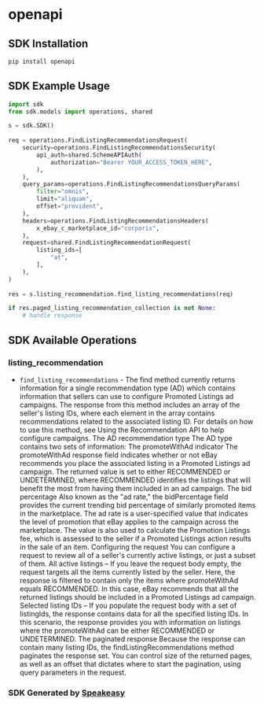 # openapi

<!-- Start SDK Installation -->
## SDK Installation

```bash
pip install openapi
```
<!-- End SDK Installation -->

## SDK Example Usage
<!-- Start SDK Example Usage -->
```python
import sdk
from sdk.models import operations, shared

s = sdk.SDK()
    
req = operations.FindListingRecommendationsRequest(
    security=operations.FindListingRecommendationsSecurity(
        api_auth=shared.SchemeAPIAuth(
            authorization="Bearer YOUR_ACCESS_TOKEN_HERE",
        ),
    ),
    query_params=operations.FindListingRecommendationsQueryParams(
        filter="omnis",
        limit="aliquam",
        offset="provident",
    ),
    headers=operations.FindListingRecommendationsHeaders(
        x_ebay_c_marketplace_id="corporis",
    ),
    request=shared.FindListingRecommendationRequest(
        listing_ids=[
            "at",
        ],
    ),
)
    
res = s.listing_recommendation.find_listing_recommendations(req)

if res.paged_listing_recommendation_collection is not None:
    # handle response
```
<!-- End SDK Example Usage -->

<!-- Start SDK Available Operations -->
## SDK Available Operations

### listing_recommendation

* `find_listing_recommendations` - The find method currently returns information for a single recommendation type (AD) which contains information that sellers can use to configure Promoted Listings ad campaigns. The response from this method includes an array of the seller's listing IDs, where each element in the array contains recommendations related to the associated listing ID. For details on how to use this method, see Using the Recommendation API to help configure campaigns. The AD recommendation type The AD type contains two sets of information: The promoteWithAd indicator The promoteWithAd response field indicates whether or not eBay recommends you place the associated listing in a Promoted Listings ad campaign. The returned value is set to either RECOMMENDED or UNDETERMINED, where RECOMMENDED identifies the listings that will benefit the most from having them included in an ad campaign. The bid percentage Also known as the &quot;ad rate,&quot; the bidPercentage field provides the current trending bid percentage of similarly promoted items in the marketplace. The ad rate is a user-specified value that indicates the level of promotion that eBay applies to the campaign across the marketplace. The value is also used to calculate the Promotion Listings fee, which is assessed to the seller if a Promoted Listings action results in the sale of an item. Configuring the request You can configure a request to review all of a seller's currently active listings, or just a subset of them. All active listings &ndash; If you leave the request body empty, the request targets all the items currently listed by the seller. Here, the response is filtered to contain only the items where promoteWithAd equals RECOMMENDED. In this case, eBay recommends that all the returned listings should be included in a Promoted Listings ad campaign. Selected listing IDs &ndash; If you populate the request body with a set of listingIds, the response contains data for all the specified listing IDs. In this scenario, the response provides you with information on listings where the promoteWithAd can be either RECOMMENDED or UNDETERMINED. The paginated response Because the response can contain many listing IDs, the findListingRecommendations method paginates the response set. You can control size of the returned pages, as well as an offset that dictates where to start the pagination, using query parameters in the request.

<!-- End SDK Available Operations -->

### SDK Generated by [Speakeasy](https://docs.speakeasyapi.dev/docs/using-speakeasy/client-sdks)
